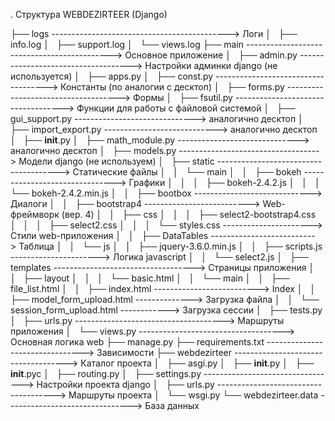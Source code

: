 . Структура WEBDEZIRTEER (Django)

├── logs --------------------------------------------> Логи
│   ├── info.log
│   ├── support.log
│   └── views.log
├── main --------------------------------------------> Основное приложение
│   ├── admin.py ------------------------------------> Настройки админки django (не используется)
│   ├── apps.py
│   ├── const.py ------------------------------------> Константы (по аналогии с десктоп)
│   ├── forms.py ------------------------------------> Формы
│   ├── fsutil.py -----------------------------------> Функции для работы с файловой системой
│   ├── gui_support.py ------------------------------> аналогично десктоп
│   ├── import_export.py ----------------------------> аналогично десктоп
│   ├── __init__.py
│   ├── math_module.py ------------------------------> аналогично десктоп
│   ├── models.py -----------------------------------> Модели django (не используем)
│   ├── static --------------------------------------> Статические файлы
│   │   └── main
│   │       ├── bokeh -------------------------------> Графики
│   │       │   ├── bokeh-2.4.2.js
│   │       │   └── bokeh-2.4.2.min.js
│   │       ├── bootbox -----------------------------> Диалоги
│   │       ├── bootstrap4 --------------------------> Web-фреймворк (вер. 4)
│   │       ├── css
│   │       │   ├── select2-bootstrap4.css
│   │       │   ├── select2.css
│   │       │   └── styles.css ----------------------> Стили web-приложения
│   │       ├── DataTables --------------------------> Таблица
│   │       └── js
│   │           ├── jquery-3.6.0.min.js
│   │           ├── scripts.js ----------------------> Логика javascript
│   │           └── select2.js
│   ├── templates -----------------------------------> Страницы приложения
│   │   ├── layout
│   │   │   └── basic.html
│   │   └── main
│   │       ├── file_list.html
│   │       ├── index.html --------------------------> Index
│   │       ├── model_form_upload.html --------------> Загрузка файла
│   │       └── session_form_upload.html ------------> Загрузка сессии
│   ├── tests.py
│   ├── urls.py -------------------------------------> Маршруты приложения
│   └── views.py ------------------------------------> Основная логика web
├── manage.py
├── requirements.txt --------------------------------> Зависимости
├── webdezirteer ------------------------------------> Каталог проекта
│   ├── asgi.py
│   ├── __init__.py
│   ├── __init__.pyc
│   ├── routing.py 
│   ├── settings.py ---------------------------------> Настройки проекта django
│   ├── urls.py -------------------------------------> Маршруты проекта
│   └── wsgi.py
└── webdezirteer.data -------------------------------> База данных


